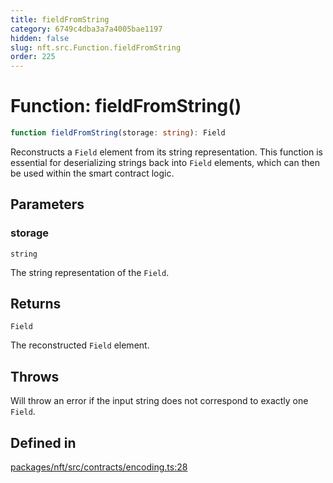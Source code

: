 ```yaml
---
title: fieldFromString
category: 6749c4dba3a7a4005bae1197
hidden: false
slug: nft.src.Function.fieldFromString
order: 225
---
```


# Function: fieldFromString()

```ts
function fieldFromString(storage: string): Field
```

Reconstructs a `Field` element from its string representation.
This function is essential for deserializing strings back into `Field` elements,
which can then be used within the smart contract logic.

## Parameters

### storage

`string`

The string representation of the `Field`.

## Returns

`Field`

The reconstructed `Field` element.

## Throws

Will throw an error if the input string does not correspond to exactly one `Field`.

## Defined in

[packages/nft/src/contracts/encoding.ts:28](https://github.com/zkcloudworker/minatokens-lib/blob/main/packages/nft/src/contracts/encoding.ts#L28)
